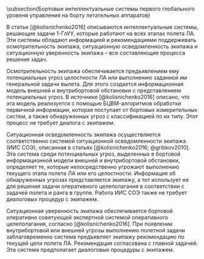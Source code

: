 \subsection{Бортовые интеллектуальные системы первого глобального уровеня управления на борту летательных аппаратов}

В статье [@kolisnichenko2016] описываются интеллектуальные системы, решающие задачи 1-ГлУУ, которые работают на всех этапах полета ЛА. Эти системы обладают информацией и рекомендациями поддерживать осмотрительность экипажа, ситуационную осведомленность экипажа и ситуационную уверенность экипажа – все составляющие процесса решения задач.

Осмотрительность экипажа обеспечивается предъявлением ему потенциальных угроз целостности ЛА или выполнению заданной им генеральной задачи вылета. Для этого создается информационная модель внешней и внутрибортовой обстановки с представлением потенциальных угроз. В источнике [@kolisnichenko2016] описано, что эта модель реализуется с помощью БЦВМ-алгоритмов обработки первичной информации, которая поступает от бортовых измерительных систем, а также обнаруженных угроз с классификацией по их типу. Этот процесс не требует диалога с экипажем.

Ситуационная осведомленность экипажа осуществляется соответственно системой ситуационной осведомленности экипажа (ИИС СОЭ), описанная в статьях [@kolisnichenko2016; @gribkov2010]. Эта система среди потенциальных угроз, выделенных в бортовой информационной модели внешней и внутрибортовой обстановки, определяет те, которые непосредственно угрожают выполнению текущего этапа полета ЛА или его целостности. Информация об обнаруженных угрозах представляется экипажу, а тот использует ее для решения задачи оперативного целеполагания в соответствии с задачей полета и ранга в группе. Работа ИИС СОЭ также не требует диалоговых процедур с экипажем.

Ситуационная уверенность экипажа обеспечивается бортовой оперативно советующей экспертной системой оперативного целеполагания, согласно [@kolisnichenko2016]. При появлении внутрибортовой или внешней угрозы выполнению полетной задачи заблаговременно система предъявляет экипажу рекомендацию по текущей цели полета ЛА. Рекомендация согласована с главной задачей. Эта система предполагает диалоговые процедуры с экипажем.
